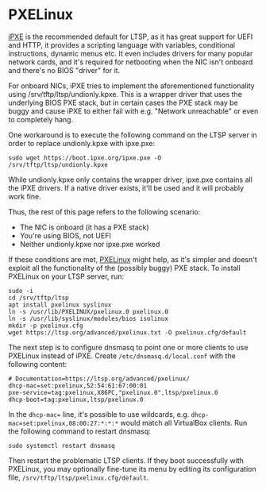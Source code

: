 # PXELinux

[iPXE](https://ltsp.org/man/ltsp-ipxe/) is the recommended default for LTSP, as it has great support for UEFI and HTTP, it provides a scripting language with variables, conditional instructions, dynamic menus etc. It even includes drivers for many popular network cards, and it's required for netbooting when the NIC isn't onboard and there's no BIOS "driver" for it.

For onboard NICs, iPXE tries to implement the aforementioned functionality using /srv/tftp/ltsp/undionly.kpxe. This is a wrapper driver that uses the underlying BIOS PXE stack, but in certain cases the PXE stack may be buggy and cause iPXE to either fail with e.g. "Network unreachable" or even to completely hang.

One workaround is to execute the following command on the LTSP server in order to replace undionly.kpxe with ipxe.pxe:

```shell
sudo wget https://boot.ipxe.org/ipxe.pxe -O /srv/tftp/ltsp/undionly.kpxe
```

While undionly.kpxe only contains the wrapper driver, ipxe.pxe contains all the iPXE drivers. If a native driver exists, it'll be used and it will probably work fine.

Thus, the rest of this page refers to the following scenario:

- The NIC is onboard (it has a PXE stack)
- You're using BIOS, not UEFI
- Neither undionly.kpxe nor ipxe.pxe worked

If these conditions are met, [PXELinux](https://wiki.syslinux.org/wiki/index.php?title=PXELINUX) might help, as it's simpler and doesn't exploit all the functionality of the (possibly buggy) PXE stack. To install PXELinux on your LTSP server, run:

```shell
sudo -i
cd /srv/tftp/ltsp
apt install pxelinux syslinux
ln -s /usr/lib/PXELINUX/pxelinux.0 pxelinux.0
ln -s /usr/lib/syslinux/modules/bios isolinux
mkdir -p pxelinux.cfg
wget https://ltsp.org/advanced/pxelinux.txt -O pxelinux.cfg/default
```

The next step is to configure dnsmasq to point one or more clients to use PXELinux instead of iPXE. Create `/etc/dnsmasq.d/local.conf` with the following content:

```text
# Documentation=https://ltsp.org/advanced/pxelinux/
dhcp-mac=set:pxelinux,52:54:61:67:00:01
pxe-service=tag:pxelinux,X86PC,"pxelinux.0",ltsp/pxelinux.0
dhcp-boot=tag:pxelinux,ltsp/pxelinux.0
```

In the `dhcp-mac=` line, it's possible to use wildcards, e.g. `dhcp-mac=set:pxelinux,08:00:27:*:*:*` would match all VirtualBox clients. Run the following command to restart dnsmasq:

```shell
sudo systemctl restart dnsmasq
```

Then restart the problematic LTSP clients. If they boot successfully with PXELinux, you may optionally fine-tune its menu by editing its configuration file, `/srv/tftp/ltsp/pxelinux.cfg/default`.

